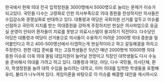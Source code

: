 한국에서 현재 의대 전국 입학정원을 3000명에서 5000명으로 늘리는 문제가 이슈가 되고있다. 
국민들 다수는 고령화로 인한 의사부족으로 의대 증원을 찬성하지만 의사들은 수입감소와 경쟁심화로 반대하고 있다. 
대통령과 여당은 국회의원 선거를 앞두고 이슈를 선점하고 국민의 지지를 받는 의대증원을 강하게 주장하지만 
현실은 의사파업으로 응급실 운영이 안되어 환자들이 치료를 못받고 의료시스템이 붕괴하기 직전이다. 
다수당인 야당은 대통령과 여당이 선거용으로 의사들이 수용하기 어려운 2000명 의대 증원을 밀어붙인다고 하고 
400-500명선에서 타엽하는게 현실적이라고 하고 갈등해결을 하자고 주장한다. 
한편 대입 준비를 하는 고등학생들은 5년간 매년 2000명씩 10000명 의대 증원 이슈로 더욱 의대 쏠림 대입지원이 늘어날 전망이고 
직장인 대학생들도 다시 수능을 준비해서 의대를 가려고 하고 있다. 
대통령과 여당, 야당, 다수 국민들, 의사단체, 환자, 학생정원을 늘려 대학 수입을 늘리려는 대학교, 
이미 의대를 입학한 학생들을 포함해 유리, 불리가 나누어져 있다. 게임이론을 바탕으로 이 이슈를 해결할 대안을 제시하시오
